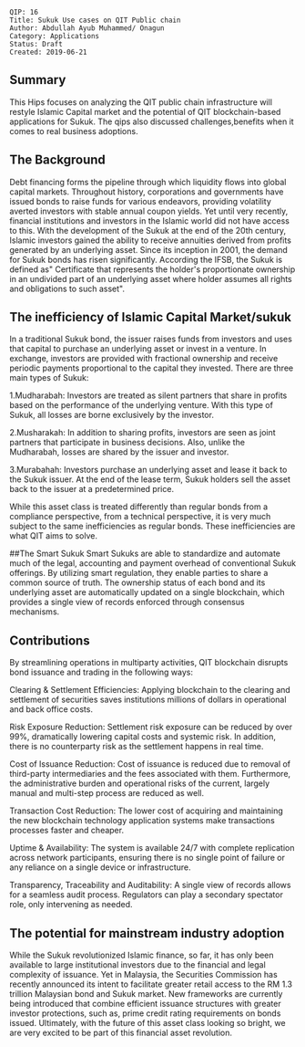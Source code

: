     QIP: 16
    Title: Sukuk Use cases on QIT Public chain
    Author: Abdullah Ayub Muhammed/ Onagun
    Category: Applications
    Status: Draft
    Created: 2019-06-21


## Summary

This Hips focuses on analyzing the QIT public chain infrastructure will restyle Islamic Capital market
and the potential of QIT blockchain-based applications for Sukuk. The qips also discussed challenges,benefits 
when it comes to real business adoptions.

## The Background
Debt financing forms the pipeline through which liquidity flows into global capital markets. 
Throughout history, corporations and governments have issued bonds to raise funds for various endeavors, providing volatility averted investors with stable annual coupon yields.
Yet until very recently, financial institutions and investors in the Islamic world did not have access to this. 
With the development of the Sukuk at the end of the 20th century, Islamic investors gained the ability to receive annuities derived from profits generated by an underlying asset.
Since its inception in 2001, the demand for Sukuk bonds has risen significantly. According the IFSB, the Sukuk is defined as" Certificate
that represents the holder's proportionate ownership in an undivided part of an underlying asset where holder assumes all rights and obligations to such asset".

## The inefficiency of Islamic Capital Market/sukuk
In a traditional Sukuk bond, the issuer raises funds from investors and uses that capital to purchase an underlying asset or invest in a venture. In exchange, investors are provided with fractional ownership and receive periodic payments proportional to the capital they invested. There are three main types of Sukuk:

1.Mudharabah: Investors are treated as silent partners that share in profits based on the performance of the underlying venture. With this type of Sukuk, all losses are borne exclusively by the investor.

2.Musharakah: In addition to sharing profits, investors are seen as joint partners that participate in business decisions. Also, unlike the Mudharabah, losses are shared by the issuer and investor.

3.Murabahah: Investors purchase an underlying asset and lease it back to the Sukuk issuer. At the end of the lease term, Sukuk holders sell the asset back to the issuer at a predetermined price.

While this asset class is treated differently than regular bonds from a compliance perspective, from a technical perspective, it is very much subject to the same inefficiencies as regular bonds. These inefficiencies are what QIT aims to solve.

##The Smart Sukuk
Smart Sukuks are able to standardize and automate much of the legal, accounting and payment overhead of conventional Sukuk offerings. By utilizing smart regulation, they enable parties to share a common source of truth. The ownership status of each bond and its underlying asset are automatically updated on a single blockchain, which provides a single view of records enforced through consensus mechanisms.

## Contributions 
By streamlining operations in multiparty activities, QIT blockchain disrupts bond issuance and trading in the following ways:

Clearing & Settlement Efficiencies: Applying blockchain to the clearing and settlement of securities saves institutions millions of dollars in operational and back office costs.

Risk Exposure Reduction: Settlement risk exposure can be reduced by over 99%, dramatically lowering capital costs and systemic risk. In addition, there is no counterparty risk as the settlement happens in real time.

Cost of Issuance Reduction: Cost of issuance is reduced due to removal of third-party intermediaries and the fees associated with them. Furthermore, the administrative burden and operational risks of the current, largely manual and multi-step process are reduced as well.

Transaction Cost Reduction: The lower cost of acquiring and maintaining the new blockchain technology application systems make transactions processes faster and cheaper.

Uptime & Availability: The system is available 24/7 with complete replication across network participants, ensuring there is no single point of failure or any reliance on a single device or infrastructure.

Transparency, Traceability and Auditability: A single view of records allows for a seamless audit process. Regulators can play a secondary spectator role, only intervening as needed.

## The potential for mainstream industry adoption
While the Sukuk revolutionized Islamic finance, so far, it has only been available to large institutional investors due to the financial and legal complexity of issuance. Yet in Malaysia, the Securities Commission has recently announced its intent to facilitate greater retail access to the RM 1.3 trillion Malaysian bond and Sukuk market. New frameworks are currently being introduced that combine efficient issuance structures with greater investor protections, such as, prime credit rating requirements on bonds issued. Ultimately, with the future of this asset class looking so bright, we are very excited to be part of this financial asset revolution.
